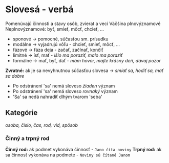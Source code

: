 # Slovesá - verbá
Pomenúvajú činnosti a stavy osôb, zvierat a vecí
Väčšina plnovýznamové
Neplnovýznamové: byť, smieť, môcť, chcieť, ...
- sponové -> pomocné, súčasťou sm. prísudku
- modálne -> vyjadrujú vôľu - chcieť, smieť, môcť, ...
- fázové -> fáza deja - začať, začínať, končiť
- limitné -> ísť, mať - *išlo ma poraziť, malo ma poraziť*
- formálne -> mať, byť, dať - *mám hovor, majte krásny deň, dávaj pozor* 

**Zvratné:** ak je sa nevyhnutnou súčasťou slovesa -> *smiať sa, hodiť sa, mať sa dobre*
- Po odstránení 'sa' nemá sloveso *žiaden*  význam
- Po odstránení 'sa' nemá sloveso *rovnaký* význam
- 'Sa' sa nedá nahradiť dlhým tvarom 'seba'

## Kategórie
*osoba, číslo, čas, rod, vid, spôsob*

### Činný a trpný rod
**Činný rod:** ak podmet vykonáva činnosť - `Jano číta noviny`
**Trpný rod:** ak sa činnosť vykonáva na podmete - `Noviny sú čítané Janom`
